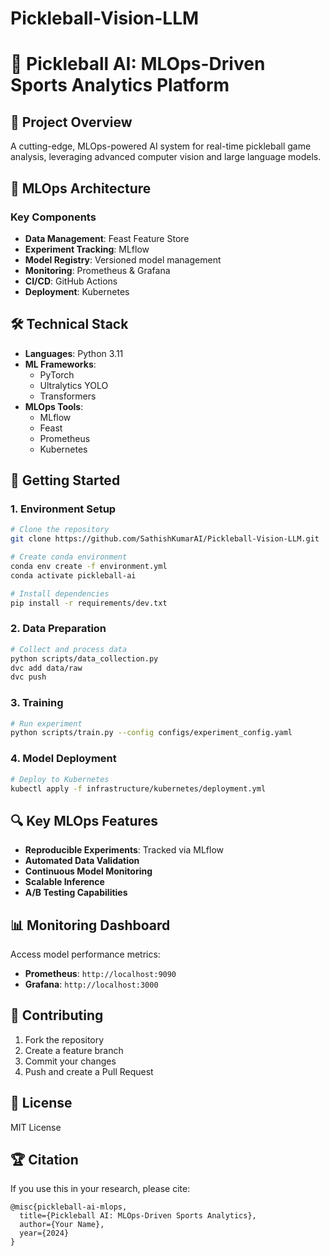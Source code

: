 # Pickleball-Vision-LLM

# 🏓 Pickleball AI: MLOps-Driven Sports Analytics Platform

## 🌟 Project Overview

A cutting-edge, MLOps-powered AI system for real-time pickleball game analysis, leveraging advanced computer vision and large language models.

## 🔬 MLOps Architecture

### Key Components
- **Data Management**: Feast Feature Store
- **Experiment Tracking**: MLflow
- **Model Registry**: Versioned model management
- **Monitoring**: Prometheus & Grafana
- **CI/CD**: GitHub Actions
- **Deployment**: Kubernetes

## 🛠️ Technical Stack

- **Languages**: Python 3.11
- **ML Frameworks**: 
  - PyTorch
  - Ultralytics YOLO
  - Transformers
- **MLOps Tools**:
  - MLflow
  - Feast
  - Prometheus
  - Kubernetes

## 🚀 Getting Started

### 1. Environment Setup
```bash
# Clone the repository
git clone https://github.com/SathishKumarAI/Pickleball-Vision-LLM.git

# Create conda environment
conda env create -f environment.yml
conda activate pickleball-ai

# Install dependencies
pip install -r requirements/dev.txt
```

### 2. Data Preparation
```bash
# Collect and process data
python scripts/data_collection.py
dvc add data/raw
dvc push
```

### 3. Training
```bash
# Run experiment
python scripts/train.py --config configs/experiment_config.yaml
```

### 4. Model Deployment
```bash
# Deploy to Kubernetes
kubectl apply -f infrastructure/kubernetes/deployment.yml
```

## 🔍 Key MLOps Features

- **Reproducible Experiments**: Tracked via MLflow
- **Automated Data Validation**
- **Continuous Model Monitoring**
- **Scalable Inference**
- **A/B Testing Capabilities**

## 📊 Monitoring Dashboard

Access model performance metrics:
- **Prometheus**: `http://localhost:9090`
- **Grafana**: `http://localhost:3000`

## 🤝 Contributing

1. Fork the repository
2. Create a feature branch
3. Commit your changes
4. Push and create a Pull Request

## 📄 License

MIT License

## 🏆 Citation

If you use this in your research, please cite:
```
@misc{pickleball-ai-mlops,
  title={Pickleball AI: MLOps-Driven Sports Analytics},
  author={Your Name},
  year={2024}
}
```